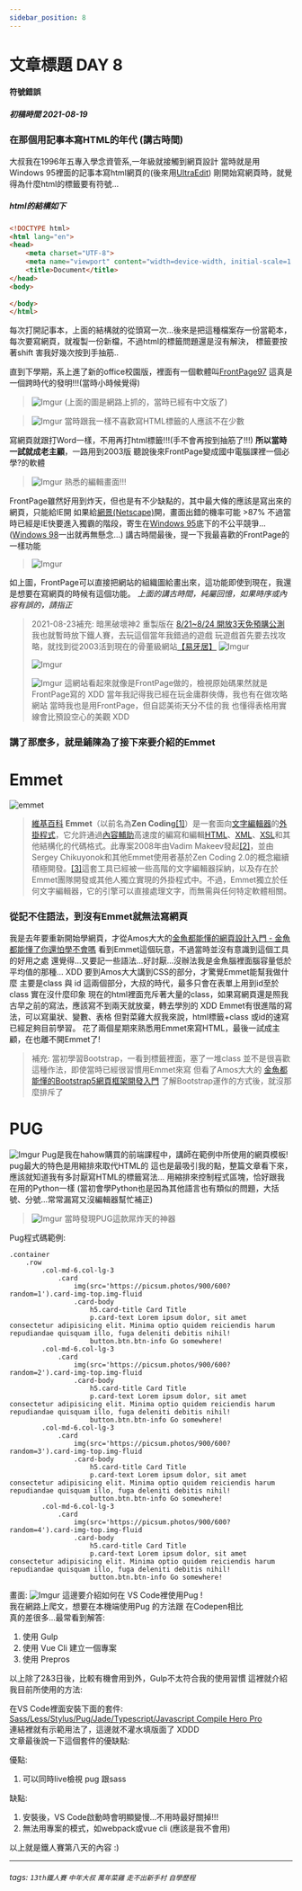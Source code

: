 ```yaml
---
sidebar_position: 8
---
```


# 文章標題 DAY 8

#### 符號錯誤

##### 初稿時間 2021-08-19  

### 在那個用記事本寫HTML的年代 (講古時間)

大叔我在1996年五專入學念資管系,一年級就接觸到網頁設計
當時就是用Windows 95裡面的記事本寫html網頁的(後來用[UltraEdit](https://zh.wikipedia.org/wiki/UltraEdit))
剛開始寫網頁時，就覺得為什麼html的標籤要有符號...

##### html的結構如下

``` html
<!DOCTYPE html>
<html lang="en">
<head>
    <meta charset="UTF-8">
    <meta name="viewport" content="width=device-width, initial-scale=1.0">
    <title>Document</title>
</head>
<body>
    
</body>
</html>
```

每次打開記事本，上面的結構就的從頭寫一次...後來是把這種檔案存一份當範本，每次要寫網頁，就複製一份新檔，不過html的標籤問題還是沒有解決， 標籤要按著shift 害我好幾次按到手抽筋..

直到下學期，系上進了新的office校園版，裡面有一個軟體叫[FrontPage97](https://zh.wikipedia.org/wiki/Microsoft_FrontPage)
這真是一個跨時代的發明!!!(當時小時候覺得)
>![Imgur](https://i.imgur.com/998U0qX.png)
>(上面的圖是網路上抓的，當時已經有中文版了)

>![Imgur](https://i.imgur.com/cPGNn4k.jpg)
>當時跟我一樣不喜歡寫HTML標籤的人應該不在少數

寫網頁就跟打Word一樣，不用再打html標籤!!!(手不會再按到抽筋了!!!)
**所以當時一試就成老主顧**，一路用到2003版
聽說後來FrontPage變成國中電腦課裡一個必學?的軟體
>![Imgur](https://i.imgur.com/KAazouT.png)
>熟悉的編輯畫面!!!

FrontPage雖然好用到炸天，但也是有不少缺點的，其中最大條的應該是寫出來的網頁，只能給IE開
如果給[網景(Netscape)](https://en.wikipedia.org/wiki/Netscape_Navigator)開，畫面出錯的機率可能 >87%
不過當時已經是IE快要進入獨霸的階段，寄生在[Windows 95](https://bit.ly/3no6I5s)底下的不公平競爭...
([Windows 98](https://bit.ly/3hnDjnY)一出就再無懸念...)
講古時間最後，提一下我最喜歡的FrontPage的一樣功能
> ![Imgur](https://i.imgur.com/wS66Xt9.gif)

如上圖，FrontPage可以直接把網站的組織圖給畫出來，這功能即使到現在，我還是想要在寫網頁的時候有這個功能。
*上面的講古時間，純屬回憶，如果時序或內容有誤的，請指正*

>2021-08-23補充:
>暗黑破壞神2 重製版在 [8/21~8/24 開放3天免預購公測](https://udn.com/news/story/10222/5667867)
>我也就暫時放下鐵人賽，去玩這個當年我錯過的遊戲
>玩遊戲首先要去找攻略，就找到從2003活到現在的骨董級網站[【易牙居】](http://iyazero.tw/Default.htm)
>![Imgur](https://i.imgur.com/6oRWWM7.png)
>
>![Imgur](https://i.imgur.com/jTWn5Dg.png)
>
>![Imgur](https://i.imgur.com/Si9mKKQ.png)
>這網站看起來就像是FrontPage做的，檢視原始碼果然就是FrontPage寫的 XDD
>當年我記得我已經在玩金庸群俠傳，我也有在做攻略網站
>當時我也是用FrontPage，但自認美術天分不佳的我
>也懂得表格用實線會比預設空心的美觀 XDD

### 講了那麼多，就是鋪陳為了接下來要介紹的Emmet

# Emmet

![emmet](https://camo.githubusercontent.com/15cd87d168802cc9d764100675782dd6aa45e0c7d32e535a181146a2182a52a8/687474703a2f2f646f776e6c6f61642e656d6d65742e696f2f656d6d65742d61746f6d2e676966)
>[維基百科](https://zh.wikipedia.org/wiki/Emmet#cite_note-1)
>**Emmet**（以前名為**Zen Coding**[[1]](https://zh.wikipedia.org/wiki/Emmet#cite_note-1)）是一套面向[文字編輯器](https://zh.wikipedia.org/wiki/%E6%96%87%E6%9C%AC%E7%BC%96%E8%BE%91%E5%99%A8 "文字編輯器")的[外掛程式](https://zh.wikipedia.org/wiki/%E6%8F%92%E4%BB%B6 "外掛程式")，它允許通過[內容輔助](https://zh.wikipedia.org/wiki/%E5%86%85%E5%AE%B9%E8%BE%85%E5%8A%A9)高速度的編寫和編輯[HTML](https://zh.wikipedia.org/wiki/HTML "HTML")、[XML](https://zh.wikipedia.org/wiki/XML "XML")、[XSL](https://zh.wikipedia.org/wiki/%E5%8F%AF%E6%89%A9%E5%B1%95%E6%A0%B7%E5%BC%8F%E8%AF%AD%E8%A8%80 "可延伸樣式語言")和其他結構化的代碼格式。此專案2008年由Vadim Makeev發起[[2]](https://zh.wikipedia.org/wiki/Emmet#cite_note-2)，並由Sergey Chikuyonok和其他Emmet使用者基於Zen Coding 2.0的概念繼續積極開發。[[3]](https://zh.wikipedia.org/wiki/Emmet#cite_note-3)這套工具已經被一些高階的文字編輯器採納，以及存在於Emmet團隊開發或其他人獨立實現的外掛程式中。不過，Emmet獨立於任何文字編輯器，它的引擎可以直接處理文字，而無需與任何特定軟體相關。

### 從記不住語法，到沒有Emmet就無法寫網頁

我是去年要重新開始學網頁，才從Amos大大的[金魚都能懂的網頁設計入門 - 金魚都能懂了你還怕學不會嗎](https://ithelp.ithome.com.tw/users/20112550/ironman/2072)
看到Emmet這個玩意，不過當時並沒有意識到這個工具的好用之處
還覺得...又要記一些語法...好討厭...沒辦法我是金魚腦裡面腦容量低於平均值的那種... XDD
要到Amos大大講到CSS的部分，才驚覺Emmet能幫我做什麼
主要是class 與 id 這兩個部分，大叔的時代，最多只會在表單上用到id至於class 實在沒什麼印象
現在的html裡面充斥著大量的class，如果寫網頁還是照我古早之前的寫法，應該寫不到兩天就放棄，轉去學別的 XDD
Emmet有很進階的寫法，可以寫巢狀、變數、表格
但對菜雞大叔我來說，html標籤+class 或id的速寫已經足夠目前學習。
花了兩個星期來熟悉用Emmet來寫HTML，最後一試成主顧，在也離不開Emmet了!

>補充: 當初學習Bootstrap，一看到標籤裡面，塞了一堆class
>並不是很喜歡這種作法，即使當時已經很習慣用Emmet來寫
>但看了Amos大大的 [金魚都能懂的Bootstrap5網頁框架開發入門](https://ithelp.ithome.com.tw/users/20112550/ironman/3796)
>了解Bootstrap運作的方式後，就沒那麼排斥了

# PUG

![Imgur](https://i.imgur.com/MnAYehN.png)
Pug是我在hahow購買的前端課程中，講師在範例中所使用的網頁模板!  
pug最大的特色是用縮排來取代HTML的
這也是最吸引我的點，整篇文章看下來，應該就知道我有多討厭寫HTML的標籤寫法...
用縮排來控制程式區塊，恰好跟我在用的Python一樣
(當初會學Python也是因為其他語言也有類似的問題，大括號、分號...常常漏寫又沒編輯器幫忙補正)

>![Imgur](https://i.imgur.com/9zbtRZ6.png)
>當時發現PUG這款屌炸天的神器

Pug程式碼範例:

``` pug
.container
    .row
        .col-md-6.col-lg-3
            .card 
                img(src='https://picsum.photos/900/600?random=1').card-img-top.img-fluid
                .card-body
                    h5.card-title Card Title
                    p.card-text Lorem ipsum dolor, sit amet consectetur adipisicing elit. Minima optio quidem reiciendis harum repudiandae quisquam illo, fuga deleniti debitis nihil! 
                    button.btn.btn-info Go somewhere!
        .col-md-6.col-lg-3
            .card 
                img(src='https://picsum.photos/900/600?random=2').card-img-top.img-fluid
                .card-body
                    h5.card-title Card Title
                    p.card-text Lorem ipsum dolor, sit amet consectetur adipisicing elit. Minima optio quidem reiciendis harum repudiandae quisquam illo, fuga deleniti debitis nihil! 
                    button.btn.btn-info Go somewhere!
        .col-md-6.col-lg-3
            .card 
                img(src='https://picsum.photos/900/600?random=3').card-img-top.img-fluid
                .card-body
                    h5.card-title Card Title
                    p.card-text Lorem ipsum dolor, sit amet consectetur adipisicing elit. Minima optio quidem reiciendis harum repudiandae quisquam illo, fuga deleniti debitis nihil! 
                    button.btn.btn-info Go somewhere!
        .col-md-6.col-lg-3
            .card 
                img(src='https://picsum.photos/900/600?random=4').card-img-top.img-fluid
                .card-body
                    h5.card-title Card Title
                    p.card-text Lorem ipsum dolor, sit amet consectetur adipisicing elit. Minima optio quidem reiciendis harum repudiandae quisquam illo, fuga deleniti debitis nihil! 
                    button.btn.btn-info Go somewhere!            
```

畫面:
![Imgur](https://i.imgur.com/I9fLVYd.png)
這邊要介紹如何在 VS Code裡使用Pug !  
我在網路上爬文，想要在本機端使用Pug 的方法跟 在Codepen相比  
真的差很多...最常看到解答:

1. 使用 Gulp
2. 使用 Vue Cli 建立一個專案
3. 使用 Prepros

以上除了2&3日後，比較有機會用到外，Gulp不太符合我的使用習慣
這裡就介紹我目前所使用的方法:

在VS Code裡面安裝下面的套件:  
[Sass/Less/Stylus/Pug/Jade/Typescript/Javascript Compile Hero Pro](https://bit.ly/3ysojey)  
連結裡就有示範用法了，這邊就不灌水填版面了 XDDD  
文章最後說一下這個套件的優缺點:

優點:

1. 可以同時live檢視 pug 跟sass

缺點:

1. 安裝後，VS Code啟動時會明顯變慢...不用時最好關掉!!!
2. 無法用專案的模式，如webpack或vue cli (應該是我不會用)

以上就是鐵人賽第八天的內容 :)

---

###### tags: `13th鐵人賽` `中年大叔` `萬年菜雞` `走不出新手村` `自學歷程`
